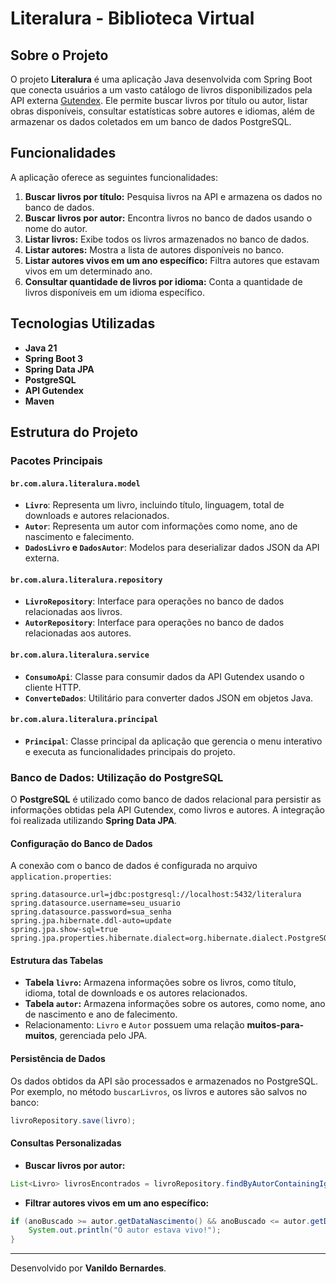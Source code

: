 
# Literalura - Biblioteca Virtual

## Sobre o Projeto
O projeto **Literalura** é uma aplicação Java desenvolvida com Spring Boot que conecta usuários a um vasto catálogo de livros disponibilizados pela API externa [Gutendex](https://gutendex.com/). Ele permite buscar livros por título ou autor, listar obras disponíveis, consultar estatísticas sobre autores e idiomas, além de armazenar os dados coletados em um banco de dados PostgreSQL.

## Funcionalidades
A aplicação oferece as seguintes funcionalidades:

1. **Buscar livros por título:** Pesquisa livros na API e armazena os dados no banco de dados.
2. **Buscar livros por autor:** Encontra livros no banco de dados usando o nome do autor.
3. **Listar livros:** Exibe todos os livros armazenados no banco de dados.
4. **Listar autores:** Mostra a lista de autores disponíveis no banco.
5. **Listar autores vivos em um ano específico:** Filtra autores que estavam vivos em um determinado ano.
6. **Consultar quantidade de livros por idioma:** Conta a quantidade de livros disponíveis em um idioma específico.

## Tecnologias Utilizadas
- **Java 21**
- **Spring Boot 3**
- **Spring Data JPA**
- **PostgreSQL**
- **API Gutendex**
- **Maven**

## Estrutura do Projeto

### Pacotes Principais

#### `br.com.alura.literalura.model`
- **`Livro`**: Representa um livro, incluindo título, linguagem, total de downloads e autores relacionados.
- **`Autor`**: Representa um autor com informações como nome, ano de nascimento e falecimento.
- **`DadosLivro` e `DadosAutor`**: Modelos para deserializar dados JSON da API externa.

#### `br.com.alura.literalura.repository`
- **`LivroRepository`**: Interface para operações no banco de dados relacionadas aos livros.
- **`AutorRepository`**: Interface para operações no banco de dados relacionadas aos autores.

#### `br.com.alura.literalura.service`
- **`ConsumoApi`**: Classe para consumir dados da API Gutendex usando o cliente HTTP.
- **`ConverteDados`**: Utilitário para converter dados JSON em objetos Java.

#### `br.com.alura.literalura.principal`
- **`Principal`**: Classe principal da aplicação que gerencia o menu interativo e executa as funcionalidades principais do projeto.

### Banco de Dados: Utilização do PostgreSQL
O **PostgreSQL** é utilizado como banco de dados relacional para persistir as informações obtidas pela API Gutendex, como livros e autores. A integração foi realizada utilizando **Spring Data JPA**.

#### Configuração do Banco de Dados
A conexão com o banco de dados é configurada no arquivo `application.properties`:
```properties
spring.datasource.url=jdbc:postgresql://localhost:5432/literalura
spring.datasource.username=seu_usuario
spring.datasource.password=sua_senha
spring.jpa.hibernate.ddl-auto=update
spring.jpa.show-sql=true
spring.jpa.properties.hibernate.dialect=org.hibernate.dialect.PostgreSQLDialect
```

#### Estrutura das Tabelas
- **Tabela `livro`:** Armazena informações sobre os livros, como título, idioma, total de downloads e os autores relacionados.
- **Tabela `autor`:** Armazena informações sobre os autores, como nome, ano de nascimento e ano de falecimento.
- Relacionamento: `Livro` e `Autor` possuem uma relação **muitos-para-muitos**, gerenciada pelo JPA.

#### Persistência de Dados
Os dados obtidos da API são processados e armazenados no PostgreSQL. Por exemplo, no método `buscarLivros`, os livros e autores são salvos no banco:
```java
livroRepository.save(livro);
```

#### Consultas Personalizadas
- **Buscar livros por autor:**
```java
List<Livro> livrosEncontrados = livroRepository.findByAutorContainingIgnoreCase(nomeAutor);
```
- **Filtrar autores vivos em um ano específico:**
```java
if (anoBuscado >= autor.getDataNascimento() && anoBuscado <= autor.getDataFalecimento()) {
    System.out.println("O autor estava vivo!");
}
```
---

Desenvolvido por **Vanildo Bernardes**.
